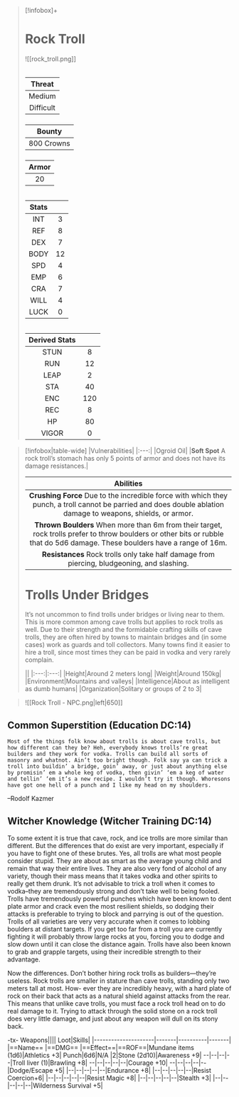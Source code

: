 >[!infobox]+
># Rock Troll
>![[rock_troll.png]]
>###### 
>|Threat|
>|:---:|
>|Medium|
>|Difficult|
>##### 
>|Bounty|
>|:---:|
>|800 Crowns|
>#####
>|Armor|
>|:---:|
>|20|
>###### 
>
>|Stats||
>|:---:|:---:|
>|INT|3|
>|REF|8|
>|DEX|7|
>|BODY|12|
>|SPD|4|
>|EMP|6|
>|CRA|7|
>|WILL|4|
>|LUCK|0|
>######
>|Derived Stats||
>|:---:|:---:|
>|STUN|8|
>|RUN|12|
>|LEAP|2|
>|STA|40|
>|ENC|120|
>|REC|8|
>|HP|80|
>|VIGOR|0|

>[!infobox|table-wide]
>|Vulnerabilities|
>|:---:|
>|Ogroid Oil|
>|**Soft Spot** A rock troll’s stomach has only 5 points of armor and does not have its damage resistances.|
>
>|Abilities|
>|:---:|
>|**Crushing Force** Due to the incredible force with which they punch, a troll cannot be parried and does double ablation damage to weapons, shields, or armor.|
>|**Thrown Boulders** When more than 6m from their target, rock trolls prefer to throw boulders or other bits or rubble that do 5d6 damage. These boulders have a range of 16m.|
>|**Resistances** Rock trolls only take half damage from piercing, bludgeoning, and slashing.|
>
># Trolls Under Bridges
>It’s not uncommon to find trolls under bridges or living near to them. This is more common among cave trolls but applies to rock trolls as well. Due to their strength and the formidable crafting skills of cave trolls, they are often hired by towns to maintain bridges and (in some cases) work as guards and toll collectors. Many towns find it easier to hire a troll, since most times they can be paid in vodka and very rarely complain.
>
>||
>|:---:|:---:|
>|Height|Around 2 meters long|
>|Weight|Around 150kg|
>|Environment|Mountains and valleys|
>|Intelligence|About as intelligent as dumb humans|
>|Organization|Solitary or groups of 2 to 3|

>![[Rock Troll - NPC.png|left|650]]
## Common Superstition (Education DC:14)
```ad-quote
Most of the things folk know about trolls is about cave trolls, but how different can they be? Heh, everybody knows trolls’re great builders and they work for vodka. Trolls can build all sorts of masonry and whatnot. Ain’t too bright though. Folk say ya can trick a troll into buildin’ a bridge, goin’ away, or just about anything else by promisin’ em a whole keg of vodka, then givin’ ‘em a keg of water and tellin’ ‘em it’s a new recipe. I wouldn’t try it though. Whoresons have got one hell of a punch and I like my head on my shoulders.
```
–Rodolf Kazmer

## Witcher Knowledge (Witcher Training DC:14)
To some extent it is true that cave, rock, and ice trolls are more similar than different. But the differences that do exist are very important, especially if you have to fight one of these brutes. Yes, all trolls are what most people consider stupid. They are about as smart as the average young child and remain that way their entire lives. They are also very fond of alcohol of any variety, though their mass means that it takes vodka and other spirits to really get them drunk. It’s not advisable to trick a troll when it comes to vodka–they are tremendously strong and don’t take well to being fooled. Trolls have tremendously powerful punches which have been known to dent plate armor and crack even the most resilient shields, so dodging their attacks is preferable to trying to block and parrying is out of the question. Trolls of all varieties are very very accurate when it comes to lobbing boulders at distant targets. If you get too far from a troll you are currently fighting it will probably throw large rocks at you, forcing you to dodge and slow down until it can close the distance again. Trolls have also been known to grab and grapple targets, using their incredible strength to their advantage.

Now the differences. Don’t bother hiring rock trolls as builders—they’re useless. Rock trolls are smaller in stature than cave trolls, standing only two meters tall at most. How- ever they are incredibly heavy, with a hard plate of rock on their back that acts as a natural shield against attacks from the rear. This means that unlike cave trolls, you must face a rock troll head on to do real damage to it. Trying to attack through the solid stone on a rock troll does very little damage, and just about any weapon will dull on its stony back.

-tx-
Weapons||||                  Loot|Skills|
|---------------------|-------|----------|-------|
|==Name==                      |==DMG==    |==Effect==|==ROF==|Mundane items (1d6)|Athletics +3|
Punch|6d6|N/A    |2|Stone (2d10)|Awareness +9|
--|--|--|--|Troll liver (1)|Brawling +8|
--|--|--|--|--|Courage +10|
--|--|--|--|--|Dodge/Escape +5|
|--|--|--|--|--|Endurance +8|
|--|--|--|--|--|Resist Coercion+6|
|--|--|--|--|--|Resist Magic +8|
|--|--|--|--|--|Stealth +3|
|--|--|--|--|--|Wilderness Survival +5|
